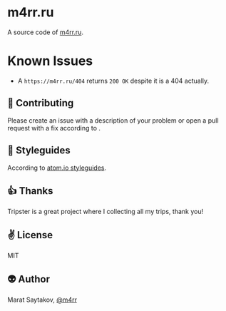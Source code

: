 # m4rr.ru

A source code of [m4rr.ru](https://m4rr.ru).

# Known Issues

* A `https://m4rr.ru/404` returns `200 OK` despite it is a 404 actually.

## :gift_heart: Contributing

Please create an issue with a description of your problem or open a pull request with a fix according to .

## :love_letter: Styleguides

According to [atom.io styleguides](https://github.com/atom/atom/blob/master/CONTRIBUTING.md#styleguides).

## :+1: Thanks

Tripster is a great project where I collecting all my trips, thank you!

## :v: License

MIT

## :alien: Author

Marat Saytakov, [@m4rr](http://twitter.com/m4rr)
